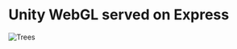 # Unity WebGL served on Express

![Trees]([http://url/to/img.png](https://github.com/chanonroy/unity-webgl-express/blob/main/public/screenshot.png)https://github.com/chanonroy/unity-webgl-express/blob/main/public/screenshot.png)
